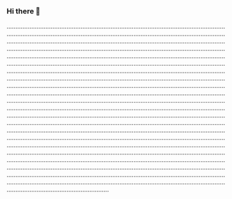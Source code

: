 ### Hi there 👋

..................................................................................................................................................................................................................................................................................................................................................................................................................................................................................................................................................................................................................................................................................................................................................................................................................................................................................................................................................................................................................................................................................................................................................................................................................................................................................................................................................................................................................................................................................................................................................................................................................................................................................................................................................................................................................................................................................................................................................................................................................................................................................................................................................................................................................................................................................................................................................................................................................................................................................................................................................................................................................................................................................................................................................................................................................................................................................................